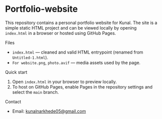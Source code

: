 # Portfolio-website

This repository contains a personal portfolio website for Kunal. The site is a simple static HTML project and can be viewed locally by opening `index.html` in a browser or hosted using GitHub Pages.

Files
- `index.html` — cleaned and valid HTML entrypoint (renamed from `Untitled-1.html`).
- `For website.png`, `photo.avif` — media assets used by the page.

Quick start
1. Open `index.html` in your browser to preview locally.
2. To host on GitHub Pages, enable Pages in the repository settings and select the `main` branch.

Contact
- Email: kunalnarkhede05@gmail.com
